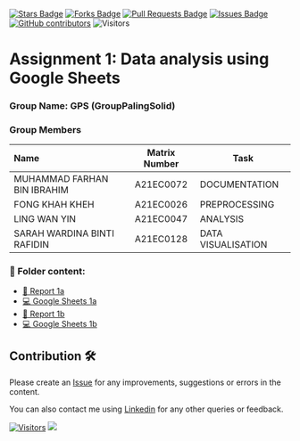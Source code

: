 <a href="https://github.com/drshahizan/HPDP/stargazers"><img src="https://img.shields.io/github/stars/drshahizan/HPDP" alt="Stars Badge"/></a>
<a href="https://github.com/drshahizan/HPDP/network/members"><img src="https://img.shields.io/github/forks/drshahizan/HPDP" alt="Forks Badge"/></a>
<a href="https://github.com/drshahizan/HPDP/pulls"><img src="https://img.shields.io/github/issues-pr/drshahizan/HPDP" alt="Pull Requests Badge"/></a>
<a href="https://github.com/drshahizan/HPDP"><img src="https://img.shields.io/github/issues/drshahizan/HPDP" alt="Issues Badge"/></a>
<a href="https://github.com/drshahizan/HPDP/graphs/contributors"><img alt="GitHub contributors" src="https://img.shields.io/github/contributors/drshahizan/HPDP?color=2b9348"></a>
![Visitors](https://api.visitorbadge.io/api/visitors?path=https%3A%2F%2Fgithub.com%2Fdrshahizan%2FHPDP&labelColor=%23d9e3f0&countColor=%23697689&style=flat)

# Assignment 1: Data analysis using Google Sheets

### Group Name: GPS (GroupPalingSolid)
### Group Members

| Name                                     | Matrix Number | Task |
| :---------------------------------------- | :-------------: | ------------- |
| MUHAMMAD FARHAN BIN IBRAHIM | A21EC0072   |DOCUMENTATION      |
| FONG KHAH KHEH              | A21EC0026   |PREPROCESSING      |	
| LING WAN YIN                | A21EC0047   |ANALYSIS      |	
| SARAH WARDINA BINTI RAFIDIN | A21EC0128   | DATA VISUALISATION     |

### 📂 Folder content:
* [📖 Report 1a](./case_study1a/readme.md)
* [💻 Google Sheets 1a](https://docs.google.com/spreadsheets/d/1uSaVrYlYKFgK8fy_vs9hr13n1iBJq14A0JnEcstmDrI/edit?usp=sharing)
* [📖 Report 1b](./case_study1b/readme.md)
* [💻 Google Sheets 1b]()

## Contribution 🛠️
Please create an [Issue](https://github.com/drshahizan/HPDP/issues) for any improvements, suggestions or errors in the content.

You can also contact me using [Linkedin](https://www.linkedin.com/in/drshahizan/) for any other queries or feedback.

[![Visitors](https://api.visitorbadge.io/api/visitors?path=https%3A%2F%2Fgithub.com%2Fdrshahizan&labelColor=%23697689&countColor=%23555555&style=plastic)](https://visitorbadge.io/status?path=https%3A%2F%2Fgithub.com%2Fdrshahizan)
![](https://hit.yhype.me/github/profile?user_id=81284918)

